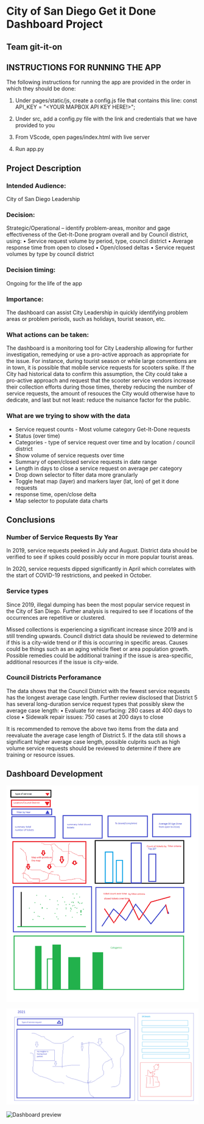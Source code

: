 # City of San Diego Get it Done Dashboard Project
## Team git-it-on

## INSTRUCTIONS FOR RUNNING THE APP
The following instructions for running the app are provided in the order in which they should be done:
1) Under pages/static/js, create a config.js file that contains this line:
const API_KEY = "<YOUR MAPBOX API KEY HERE!>";

2) Under src, add a config.py file with the link and credentials that we have provided to you
3) From VScode, open pages/index.html with live server
4) Run app.py

## Project Description

### Intended Audience:
City of San Diego Leadership

### Decision: 
Strategic/Operational – identify problem-areas, monitor and gage effectiveness of the Get-It-Done program overall and by Council district, using:
•	Service request volume by period, type, council district
•	Average response time from open to closed
•	Open/closed deltas
•	Service request volumes by type by council district

### Decision timing:  
Ongoing for the life of the app

### Importance: 

The dashboard can assist City Leadership in quickly identifying problem areas or problem periods, such as holidays, tourist season, etc.

### What actions can be taken: 
The dashboard is a monitoring tool for City Leadership allowing for further investigation, remedying or use a pro-active approach as appropriate for the issue.  For instance, during tourist season or while large conventions are in town, it is possible that mobile service requests for scooters spike.  If the City had historical data to confirm this assumption, the City could take a pro-active approach and request that the scooter service vendors increase their collection efforts during those times, thereby reducing the number of service requests, the amount of resouces the City would otherwise have to dedicate, and last but not least: reduce the nuisance factor for the public.

### What are we trying to show with the data

- Service request counts - Most volume category Get-It-Done requests
- Status (over time)
- Categories - type of service request over time and by location / council district
- Show volume of service requests over time
- Summary of open/closed service requests in date range
- Length in days to close a service request on average per category
- Drop down selector to filter data more granularly 
- Toggle heat map (layer) and markers layer (lat, lon) of get it done requests
- response time, open/close delta
- Map selector to populate data charts

## Conclusions

### Number of Service Requests By Year

In 2019, service requests peeked in July and August.  District data should be verified to see if spikes could possibly occur in more popular tourist areas.

In 2020, service requests dipped significantly in April which correlates with the start of COVID-19 restrictions, and peeked in October.

### Service types

Since 2019, illegal dumping has been the most popular service request in the City of San Diego. Further analysis is required to see if locations of the occurrences are repetitive or clustered.

Missed collections is experiencing a significant increase since 2019 and is still trending upwards. Council district data should be reviewed to determine if this is a city-wide trend or if this is occurring in specific areas. Causes could be things such as an aging vehicle fleet or area population growth. Possible remedies could be additional training if the issue is area-specific, additional resources if the issue is city-wide.

### Council Districts Perforamance

The data shows that the Council District with the fewest service requests has the longest average case length.  Further review disclosed that District 5 has several long-duration service request types that possibly skew the average case length:
•	Evaluate for resurfacing: 280 cases at 400 days to close
•	Sidewalk repair issues: 750 cases at 200 days to close

It is recommended to remove the above two items from the data and reevaluate the average case length of District 5.  If the data still shows a significant higher average case length, possible culprits such as high volume service requests should be reviewed to determine if there are training or resource issues. 

## Dashboard Development

![Dashboard concept](static/images/wireframe1.png)

![Dashboard concept](static/images/wireframe2.png)

![Dashboard preview](static/images/git-it-on-preview1.gif)
